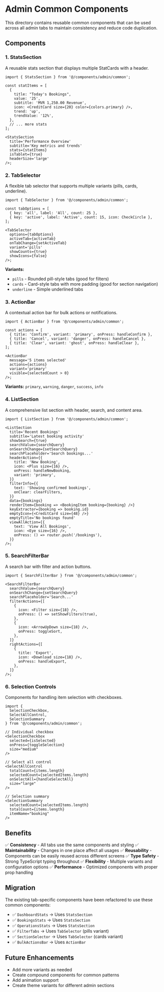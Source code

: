 # Admin Common Components

This directory contains reusable common components that can be used across all admin tabs to maintain consistency and reduce code duplication.

## Components

### 1. **StatsSection**

A reusable stats section that displays multiple StatCards with a header.

```tsx
import { StatsSection } from '@/components/admin/common';

const statItems = [
  {
    title: "Today's Bookings",
    value: '25',
    subtitle: 'MVR 1,250.00 Revenue',
    icon: <CreditCard size={20} color={colors.primary} />,
    trend: 'up',
    trendValue: '12%',
  },
  // ... more stats
];

<StatsSection
  title='Performance Overview'
  subtitle='Key metrics and trends'
  stats={statItems}
  isTablet={true}
  headerSize='large'
/>;
```

### 2. **TabSelector**

A flexible tab selector that supports multiple variants (pills, cards, underline).

```tsx
import { TabSelector } from '@/components/admin/common';

const tabOptions = [
  { key: 'all', label: 'All', count: 25 },
  { key: 'active', label: 'Active', count: 15, icon: CheckCircle },
];

<TabSelector
  options={tabOptions}
  activeTab={activeTab}
  onTabChange={setActiveTab}
  variant='pills'
  showCounts={true}
  showIcons={false}
/>;
```

**Variants:**

- `pills` - Rounded pill-style tabs (good for filters)
- `cards` - Card-style tabs with more padding (good for section navigation)
- `underline` - Simple underlined tabs

### 3. **ActionBar**

A contextual action bar for bulk actions or notifications.

```tsx
import { ActionBar } from '@/components/admin/common';

const actions = [
  { title: 'Confirm', variant: 'primary', onPress: handleConfirm },
  { title: 'Cancel', variant: 'danger', onPress: handleCancel },
  { title: 'Clear', variant: 'ghost', onPress: handleClear },
];

<ActionBar
  message='5 items selected'
  actions={actions}
  variant='primary'
  visible={selectedCount > 0}
/>;
```

**Variants:** `primary`, `warning`, `danger`, `success`, `info`

### 4. **ListSection**

A comprehensive list section with header, search, and content area.

```tsx
import { ListSection } from '@/components/admin/common';

<ListSection
  title='Recent Bookings'
  subtitle='Latest booking activity'
  showSearch={true}
  searchValue={searchQuery}
  onSearchChange={setSearchQuery}
  searchPlaceholder='Search bookings...'
  headerAction={{
    title: 'New Booking',
    icon: <Plus size={16} />,
    onPress: handleNewBooking,
    variant: 'primary',
  }}
  filterInfo={{
    text: 'Showing confirmed bookings',
    onClear: clearFilters,
  }}
  data={bookings}
  renderItem={booking => <BookingItem booking={booking} />}
  keyExtractor={booking => booking.id}
  emptyIcon={<CreditCard size={48} />}
  emptyTitle='No bookings found'
  viewAllAction={{
    text: 'View All Bookings',
    icon: <Eye size={16} />,
    onPress: () => router.push('/bookings'),
  }}
/>;
```

### 5. **SearchFilterBar**

A search bar with filter and action buttons.

```tsx
import { SearchFilterBar } from '@/components/admin/common';

<SearchFilterBar
  searchValue={searchQuery}
  onSearchChange={setSearchQuery}
  searchPlaceholder='Search...'
  filterActions={[
    {
      icon: <Filter size={18} />,
      onPress: () => setShowFilters(true),
    },
    {
      icon: <ArrowUpDown size={18} />,
      onPress: toggleSort,
    },
  ]}
  rightActions={[
    {
      title: 'Export',
      icon: <Download size={18} />,
      onPress: handleExport,
    },
  ]}
/>;
```

### 6. **Selection Controls**

Components for handling item selection with checkboxes.

```tsx
import {
  SelectionCheckbox,
  SelectAllControl,
  SelectionSummary
} from '@/components/admin/common';

// Individual checkbox
<SelectionCheckbox
  selected={isSelected}
  onPress={toggleSelection}
  size="medium"
/>

// Select all control
<SelectAllControl
  totalCount={items.length}
  selectedCount={selectedItems.length}
  onSelectAll={handleSelectAll}
  size="large"
/>

// Selection summary
<SelectionSummary
  selectedCount={selectedItems.length}
  totalCount={items.length}
  itemName="booking"
/>
```

## Benefits

✅ **Consistency** - All tabs use the same components and styling
✅ **Maintainability** - Changes in one place affect all usages
✅ **Reusability** - Components can be easily reused across different screens
✅ **Type Safety** - Strong TypeScript typing throughout
✅ **Flexibility** - Multiple variants and configuration options
✅ **Performance** - Optimized components with proper prop handling

## Migration

The existing tab-specific components have been refactored to use these common components:

- ✅ `DashboardStats` → Uses `StatsSection`
- ✅ `BookingsStats` → Uses `StatsSection`
- ✅ `OperationsStats` → Uses `StatsSection`
- ✅ `FilterTabs` → Uses `TabSelector` (pills variant)
- ✅ `SectionSelector` → Uses `TabSelector` (cards variant)
- ✅ `BulkActionsBar` → Uses `ActionBar`

## Future Enhancements

- Add more variants as needed
- Create compound components for common patterns
- Add animation support
- Create theme variants for different admin sections
